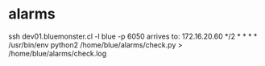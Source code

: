 # alarms
ssh dev01.bluemonster.cl -l blue -p 6050
arrives to: 172.16.20.60
*/2 * * * * /usr/bin/env python2 /home/blue/alarms/check.py > /home/blue/alarms/check.log
